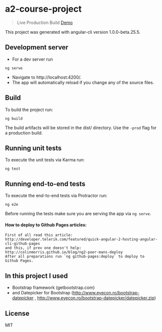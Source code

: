 # a2-course-project

> Live Production Build [Demo](https://zurab-d.github.io/a2-course-project)


This project was generated with angular-cli version 1.0.0-beta.25.5.


## Development server

- For a dev server run
```bush
ng serve
```
- Navigate to http://localhost:4200/.
- The app will automatically reload if you change any of the source files.


## Build

To build the project run:
```bush
ng build
```
The build artifacts will be stored in the dist/ directory.
Use the `-prod` flag for a production build.


## Running unit tests

To execute the unit tests via Karma run:
```bush
ng test
```


## Running end-to-end tests

To execute the end-to-end tests via Protractor run:
```bush
ng e2e
```
Before running the tests make sure you are serving the app via `ng serve`.


#### How to deploy to Github Pages articles:
    First of all read this article: http://developer.telerik.com/featured/quick-angular-2-hosting-angular-cli-github-pages
    and this, if prev one doesn't help: http://colinmorris.github.io/blog/ng2-poor-mans-deploy
    After all preparations run `ng github-pages:deploy` to deploy to Github Pages.


## In this project I used
- Bootstrap framework (getbootstrap.com)
- and Datepicker for Bootstrap (http://www.eyecon.ro/bootstrap-datepicker , http://www.eyecon.ro/bootstrap-datepicker/datepicker.zip)


## License
MIT
